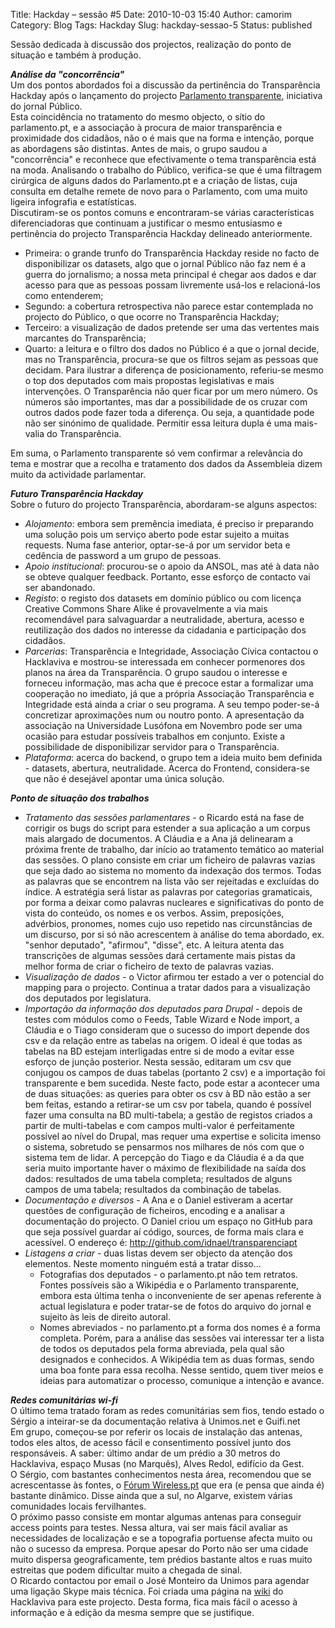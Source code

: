 Title: Hackday – sessão #5
Date: 2010-10-03 15:40
Author: camorim
Category: Blog
Tags: Hackday
Slug: hackday-sessao-5
Status: published

Sessão dedicada à discussão dos projectos, realização do ponto de situação e também à produção.

***Análise da "concorrência"***  
Um dos pontos abordados foi a discussão da pertinência do Transparência Hackday após o lançamento do projecto [Parlamento transparente](http://publico.pt/parlamento "Parlamento transparente"), iniciativa do jornal Público.  
Esta coincidência no tratamento do mesmo objecto, o sítio do parlamento.pt, e a associação à procura de maior transparência e proximidade dos cidadãos, não o é mais que na forma e intenção, porque as abordagens são distintas. Antes de mais, o grupo saudou a "concorrência" e reconhece que efectivamente o tema transparência está na moda. Analisando o trabalho do Público, verifica-se que é uma filtragem cirúrgica de alguns dados do Parlamento.pt e a criação de listas, cuja consulta em detalhe remete de novo para o Parlamento, com uma muito ligeira infografia e estatísticas.  
Discutiram-se os pontos comuns e encontraram-se várias características diferenciadoras que continuam a justificar o mesmo entusiasmo e pertinência do projecto Transparência Hackday delineado anteriormente.

-   Primeira: o grande trunfo do Transparência Hackday reside no facto de disponibilizar os datasets, algo que o jornal Público não faz nem é a guerra do jornalismo; a nossa meta principal é chegar aos dados e dar acesso para que as pessoas possam livremente usá-los e relacioná-los como entenderem;
-   Segundo: a cobertura retrospectiva não parece estar contemplada no projecto do Público, o que ocorre no Transparência Hackday;
-   Terceiro: a visualização de dados pretende ser uma das vertentes mais marcantes do Transparência;
-   Quarto: a leitura e o filtro dos dados no Público é a que o jornal decide, mas no Transparência, procura-se que os filtros sejam as pessoas que decidam. Para ilustrar a diferença de posicionamento, referiu-se mesmo o top dos deputados com mais propostas legislativas e mais intervenções. O Transparência não quer ficar por um mero número. Os números são importantes, mas dar a possibilidade de os cruzar com outros dados pode fazer toda a diferença. Ou seja, a quantidade pode não ser sinónimo de qualidade. Permitir essa leitura dupla é uma mais-valia do Transparência.

Em suma, o Parlamento transparente só vem confirmar a relevância do tema e mostrar que a recolha e tratamento dos dados da Assembleia dizem muito da actividade parlamentar.

***Futuro Transparência Hackday***  
Sobre o futuro do projecto Transparência, abordaram-se alguns aspectos:

-   *Alojamento*: embora sem premência imediata, é preciso ir preparando uma solução pois um serviço aberto pode estar sujeito a muitas requests. Numa fase anterior, optar-se-á por um servidor beta e cedência de password a um grupo de pessoas.
-   *Apoio institucional*: procurou-se o apoio da ANSOL, mas até à data não se obteve qualquer feedback. Portanto, esse esforço de contacto vai ser abandonado.
-   *Registo*: o registo dos datasets em domínio público ou com licença Creative Commons Share Alike é provavelmente a via mais recomendável para salvaguardar a neutralidade, abertura, acesso e reutilização dos dados no interesse da cidadania e participação dos cidadãos.
-   *Parcerias*: Transparência e Integridade, Associação Cívica contactou o Hacklaviva e mostrou-se interessada em conhecer pormenores dos planos na área da Transparência. O grupo saudou o interesse e forneceu informação, mas acha que é precoce estar a formalizar uma cooperação no imediato, já que a própria Associação Transparência e Integridade está ainda a criar o seu programa. A seu tempo poder-se-á concretizar aproximações num ou noutro ponto. A apresentação da associação na Universidade Lusófona em Novembro pode ser uma ocasião para estudar possíveis trabalhos em conjunto. Existe a possibilidade de disponibilizar servidor para o Transparência.
-   *Plataforma*: acerca do backend, o grupo tem a ideia muito bem definida - datasets, abertura, neutralidade. Acerca do Frontend, considera-se que não é desejável apontar uma única solução.

***Ponto de situação dos trabalhos***

-   *Tratamento das sessões parlamentares* - o Ricardo está na fase de corrigir os bugs do script para estender a sua aplicação a um corpus mais alargado de documentos. A Cláudia e a Ana já delinearam a próxima frente de trabalho, dar início ao tratamento temático ao material das sessões. O plano consiste em criar um ficheiro de palavras vazias que seja dado ao sistema no momento da indexação dos termos. Todas as palavras que se encontrem na lista vão ser rejeitadas e excluídas do índice. A estratégia será listar as palavras por categorias gramaticais, por forma a deixar como palavras nucleares e significativas do ponto de vista do conteúdo, os nomes e os verbos. Assim, preposições, advérbios, pronomes, nomes cujo uso repetido nas circunstâncias de um discurso, por si só não acrescentem à análise do tema abordado, ex. "senhor deputado", "afirmou", "disse", etc. A leitura atenta das transcrições de algumas sessões dará certamente mais pistas da melhor forma de criar o ficheiro de texto de palavras vazias.
-   *Visualização de dados* - o Victor afirmou ter estado a ver o potencial do mapping para o projecto. Continua a tratar dados para a visualização dos deputados por legislatura.
-   *Importação da informação dos deputados para Drupal -* depois de testes com módulos como o Feeds, Table Wizard e Node import, a Cláudia e o Tiago consideram que o sucesso do import depende dos csv e da relação entre as tabelas na origem. O ideal é que todas as tabelas na BD estejam interligadas entre si de modo a evitar esse esforço de junção posterior. Nesta sessão, editaram um csv que conjugou os campos de duas tabelas (portanto 2 csv) e a importação foi transparente e bem sucedida. Neste facto, pode estar a acontecer uma de duas situações: as queries para obter os csv à BD não estão a ser bem feitas, estando a retirar-se um csv por tabela, quando é possível fazer uma consulta na BD multi-tabela; a gestão de registos criados a partir de multi-tabelas e com campos multi-valor é perfeitamente possível ao nível do Drupal, mas requer uma expertise e solicita imenso o sistema, sobretudo se pensarmos nos milhares de nós com que o sistema tem de lidar. A percepção do Tiago e da Cláudia é a da que seria muito importante haver o máximo de flexibilidade na saída dos dados: resultados de uma tabela completa; resultados de alguns campos de uma tabela; resultados da combinação de tabelas.
-   *Documentação e diversos* - A Ana e o Daniel estiveram a acertar questões de configuração de ficheiros, encoding e a analisar a documentação do projecto. O Daniel criou um espaço no GitHub para que seja possível guardar aí código, sources, de forma mais clara e acessível. O endereço é: ﻿﻿http://github.com/idnael/transparenciapt
-   *Listagens a criar* - duas listas devem ser objecto da atenção dos elementos. Neste momento ninguém está a tratar disso...
    -   Fotografias dos deputados - o parlamento.pt não tem retratos. Fontes possíveis são a Wikipédia e o Parlamento transparente, embora esta última tenha o inconveniente de ser apenas referente à actual legislatura e poder tratar-se de fotos do arquivo do jornal e sujeito às leis de direito autoral.
    -   Nomes abreviados - no parlamento.pt a forma dos nomes é a forma completa. Porém, para a análise das sessões vai interessar ter a lista de todos os deputados pela forma abreviada, pela qual são designados e conhecidos. A Wikipédia tem as duas formas, sendo uma boa fonte para essa recolha. Nesse sentido, quem tiver meios e ideias para automatizar o processo, comunique a intenção e avance.

***Redes comunitárias wi-fi***  
O último tema tratado foram as redes comunitárias sem fios, tendo estado o Sérgio a inteirar-se da documentação relativa à Unimos.net e Guifi.net  
Em grupo, começou-se por referir os locais de instalação das antenas, todos eles altos, de acesso fácil e consentimento possível junto dos responsáveis. A saber: último andar de um prédio a 30 metros do Hacklaviva, espaço Musas (no Marquês), Alves Redol, edifício da Gest.  
O Sérgio, com bastantes conhecimentos nesta área, recomendou que se acrescentasse às fontes, o [Fórum Wireless.pt](http://wireless.com.pt/forum/ "Wireless.pt") que era (e pensa que ainda é) bastante dinâmico. Disse ainda que a sul, no Algarve, existem várias comunidades locais fervilhantes.  
O próximo passo consiste em montar algumas antenas para conseguir access points para testes. Nessa altura, vai ser mais fácil avaliar as necessidades de localização e se a topografia portuense afecta muito ou não o sucesso da empresa. Porque apesar do Porto não ser uma cidade muito dispersa geograficamente, tem prédios bastante altos e ruas muito estreitas que podem dificultar muito a chegada de sinal.  
O Ricardo contactou por email o José Monteiro da Unimos para agendar uma ligação Skype mais técnica. Foi criada uma página na [wiki](http://w.hacklaviva.net/Redes_comunit%C3%A1rias_wi-fi "Redes comunitárias na w.hacklaviva.net") do Hacklaviva para este projecto. Desta forma, fica mais fácil o acesso à informação e à edição da mesma sempre que se justifique.
